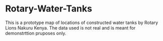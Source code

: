 # Rotary-Water-Tanks
This is a prototype map of locations of constructed water tanks by Rotary Lions Nakuru Kenya. The data used is not real and is meant for demonstrttion pruposes only. 
